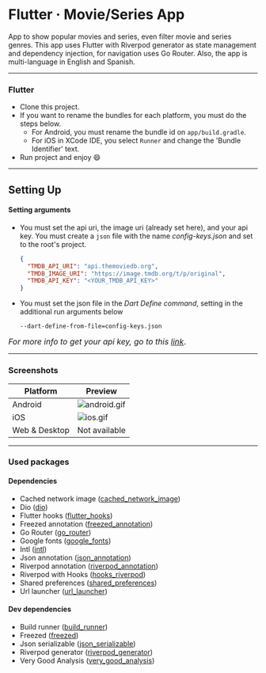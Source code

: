 # Flutter · Movie/Series App

App to show popular movies and series, even filter movie and series genres. This app uses Flutter with Riverpod
generator as state management and dependency injection, for navigation uses Go Router. Also, the app is multi-language
in English and Spanish.

------

### Flutter

* Clone this project.
* If you want to rename the bundles for each platform, you must do the steps below.
    * For Android, you must rename the bundle id on ```app/build.gradle```.
    * For iOS in XCode IDE, you select ```Runner``` and change the 'Bundle Identifier' text.
* Run project and enjoy :smile:

------

## Setting Up

#### Setting arguments

* You must set the api uri, the image uri (already set here), and your api key. You must create a `json` file with the
  name *config-keys.json* and set to the root's project.
    ```json
  {
      "TMDB_API_URI": "api.themoviedb.org",
      "TMDB_IMAGE_URI": "https://image.tmdb.org/t/p/original",
      "TMDB_API_KEY": "<YOUR_TMDB_API_KEY>"
  }
  ```

* You must set the json file in the *Dart Define command*, setting in the additional run arguments below
  ```
  --dart-define-from-file=config-keys.json
  ```

<font size="3">*For more info to get your api key, go to
this [link](https://developers.themoviedb.org/4/getting-started/authorization)*.</font>

------

### Screenshots

| Platform      | Preview                                             |
|---------------|-----------------------------------------------------|
| Android       | ![android.gif](assets/github_resources/android.gif) |
| iOS           | ![ios.gif](assets/github_resources/ios.gif)         |
| Web & Desktop | Not available                                       |

------

### Used packages

#### Dependencies

- Cached network image ([cached_network_image](https://pub.dev/packages/cached_network_image))
- Dio ([dio](https://pub.dev/packages/dio))
- Flutter hooks ([flutter_hooks](https://pub.dev/packages/flutter_hooks))
- Freezed annotation ([freezed_annotation](https://pub.dev/packages/freezed_annotation))
- Go Router ([go_router](https://pub.dev/packages/go_router))
- Google fonts ([google_fonts](https://pub.dev/packages/google_fonts))
- Intl ([intl](https://pub.dev/packages/intl))
- Json annotation ([json_annotation](https://pub.dev/packages/json_annotation))
- Riverpod annotation ([riverpod_annotation](https://pub.dev/packages/riverpod_annotation))
- Riverpod with Hooks ([hooks_riverpod](https://pub.dev/packages/hooks_riverpod))
- Shared preferences ([shared_preferences](https://pub.dev/packages/shared_preferences))
- Url launcher ([url_launcher](https://pub.dev/packages/url_launcher))

#### Dev dependencies

- Build runner ([build_runner](https://pub.dev/packages/build_runner))
- Freezed ([freezed](https://pub.dev/packages/freezed))
- Json serializable ([json_serializable](https://pub.dev/packages/json_serializable))
- Riverpod generator ([riverpod_generator](https://pub.dev/packages/riverpod_generator))
- Very Good Analysis ([very_good_analysis](https://pub.dev/packages/very_good_analysis))

